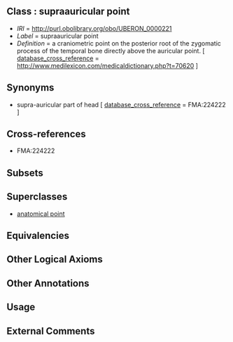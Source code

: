 
## Class : supraauricular point

 * *IRI* = http://purl.obolibrary.org/obo/UBERON_0000221
 * *Label* = supraauricular point
 * *Definition* = a craniometric point on the posterior root of the zygomatic process of the temporal bone directly above the auricular point. [ [database_cross_reference](../../ef/oboInOwl#hasDbXref.md) = http://www.medilexicon.com/medicaldictionary.php?t=70620 ]

## Synonyms

 * supra-auricular part of head [ [database_cross_reference](../../ef/oboInOwl#hasDbXref.md) = FMA:224222 ]

## Cross-references

 * FMA:224222

## Subsets


## Superclasses

 * [anatomical point](../../UBERON/83/UBERON_0006983.md)

## Equivalencies


## Other Logical Axioms


## Other Annotations


## Usage


## External Comments

